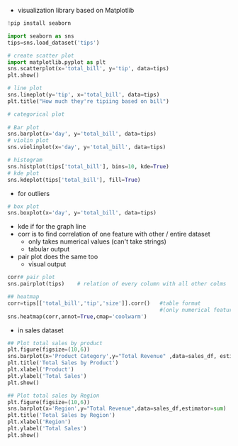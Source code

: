 - visualization library based on Matplotlib
```python
!pip install seaborn

import seaborn as sns
tips=sns.load_dataset('tips')

# create scatter plot
import matplotlib.pyplot as plt
sns.scatterplot(x='total_bill', y='tip', data=tips)
plt.show()

# line plot
sns.lineplot(y='tip', x='total_bill', data=tips)
plt.title("How much they're tipiing based on bill")

# categorical plot
  
# Bar plot
sns.barplot(x='day', y='total_bill', data=tips)
# violin plot
sns.violinplot(x='day', y='total_bill', data=tips)

# histogram
sns.histplot(tips['total_bill'], bins=10, kde=True)
# kde plot
sns.kdeplot(tips['total_bill'], fill=True)
```
- for outliers
```python
# box plot
sns.boxplot(x='day', y='total_bill', data=tips)
```
- kde if for the graph line 
- corr is to find correlation of one feature with other / entire dataset
	- only takes numerical values (can't take strings)
	- tabular output
-  pair plot does the same too
	- visual output
```python
corr# pair plot
sns.pairplot(tips)    # relation of every column with all other colms

## heatmap
corr=tips[['total_bill','tip','size']].corr()   #table format 
												#(only numerical features)
sns.heatmap(corr,annot=True,cmap='coolwarm')
```
- in sales dataset
```python
## Plot total sales by product
plt.figure(figsize=(10,6))
sns.barplot(x='Product Category',y="Total Revenue" ,data=sales_df, estimator = sum)
plt.title('Total Sales by Product')
plt.xlabel('Product')
plt.ylabel('Total Sales')
plt.show()

## Plot total sales by Region
plt.figure(figsize=(10,6))
sns.barplot(x='Region',y="Total Revenue",data=sales_df,estimator=sum)
plt.title('Total Sales by Region')
plt.xlabel('Region')
plt.ylabel('Total Sales')
plt.show()
```